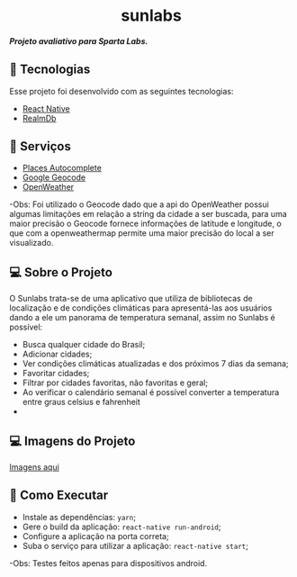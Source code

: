 <h1 align="center">
  sunlabs
</h1>

<h5 >
  Projeto avaliativo para Sparta Labs.
</h5>

## :rocket: Tecnologias
Esse projeto foi desenvolvido com as seguintes tecnologias:

- [React Native](https://facebook.github.io/react-native/)
- [RealmDb](https://docs.mongodb.com/realm/)

## :rocket: Serviços
- [Places Autocomplete](https://developers.google.com/maps/documentation/javascript/places-autocomplete)
- [Google Geocode](https://developers.google.com/maps/documentation/geocoding/overview)
- [OpenWeather](https://openweathermap.org/)

-Obs: Foi utilizado o Geocode dado que a api do OpenWeather possui algumas limitações em relação a string da cidade a ser buscada, para uma maior precisão o Geocode fornece informações de latitude e longitude, o que com a openweathermap permite uma maior precisão do local a ser visualizado.

## 💻 Sobre o Projeto

<p>O Sunlabs trata-se de uma aplicativo que utiliza de bibliotecas de localização e de condições climáticas para apresentá-las aos usuários dando a ele um panorama de temperatura semanal, assim no Sunlabs é possível:
  <ul>
    <li>Busca qualquer cidade do Brasil;</li>
    <li>Adicionar cidades;</li>
    <li>Ver condições climáticas atualizadas e dos próximos 7 dias da semana;</li>
    <li>Favoritar cidades;</li>
    <li>Filtrar por cidades favoritas, não favoritas e geral;</li>
    <li>Ao verificar o calendário semanal é possível converter a temperatura entre graus celsius e fahrenheit<li>
  </ul>
<p>
 
## 💻 Imagens do Projeto
[Imagens aqui](https://drive.google.com/drive/folders/1K90EPzfZL34yHZ0BujmsmPsPMRGN92Es?usp=sharing)

## 🤔 Como Executar


- Instale as dependências: `yarn`;
- Gere o build da aplicação: `react-native run-android`;
- Configure a aplicação na porta correta;
- Suba o serviço para utilizar a aplicação: `react-native start`;

-Obs: Testes feitos apenas para dispositivos android.
